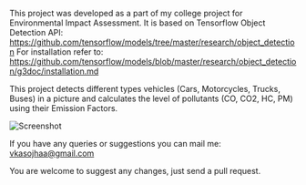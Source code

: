 This project was developed as a part of my college project for Environmental Impact Assessment.
It is based on Tensorflow Object Detection API: https://github.com/tensorflow/models/tree/master/research/object_detection
For installation refer to: https://github.com/tensorflow/models/blob/master/research/object_detection/g3doc/installation.md

This project detects different types vehicles (Cars, Motorcycles, Trucks, Buses) in a picture and calculates the level of pollutants (CO, CO2, HC, PM) using their Emission Factors.

![Screenshot](https://github.com/vkasojhaa/Pollution-Detection-Tensorflow/tree/object_detection/screenshot.jpg)



If you have any queries or suggestions you can mail me: vkasojhaa@gmail.com

You are welcome to suggest any changes, just send a pull request.
